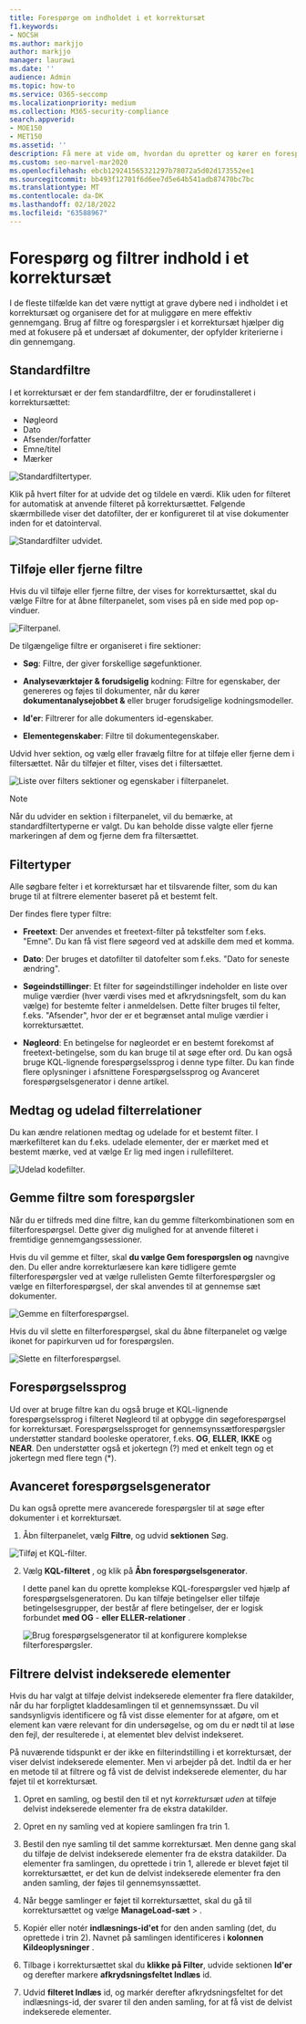 ```yaml
---
title: Forespørge om indholdet i et korrektursæt
f1.keywords:
- NOCSH
ms.author: markjjo
author: markjjo
manager: laurawi
ms.date: ''
audience: Admin
ms.topic: how-to
ms.service: O365-seccomp
ms.localizationpriority: medium
ms.collection: M365-security-compliance
search.appverid:
- MOE150
- MET150
ms.assetid: ''
description: Få mere at vide om, hvordan du opretter og kører en forespørgsel i et gennemsynssæt for at organisere indhold til en mere effektiv gennemgang Advanced eDiscovery en sag.
ms.custom: seo-marvel-mar2020
ms.openlocfilehash: ebcb129241565321297b78072a5d02d173552ee1
ms.sourcegitcommit: bb493f12701f6d6ee7d5e64b541adb87470bc7bc
ms.translationtype: MT
ms.contentlocale: da-DK
ms.lasthandoff: 02/18/2022
ms.locfileid: "63588967"
---
```

# <a name="query-and-filter-content-in-a-review-set"></a>Forespørg og filtrer indhold i et korrektursæt

I de fleste tilfælde kan det være nyttigt at grave dybere ned i indholdet i et korrektursæt og organisere det for at muliggøre en mere effektiv gennemgang. Brug af filtre og forespørgsler i et korrektursæt hjælper dig med at fokusere på et undersæt af dokumenter, der opfylder kriterierne i din gennemgang.

## <a name="default-filters"></a>Standardfiltre

I et korrektursæt er der fem standardfiltre, der er forudinstalleret i korrektursættet:

- Nøgleord
- Dato
- Afsender/forfatter
- Emne/titel
- Mærker

![Standardfiltertyper.](../media/DefaultFilterTypes.png)

Klik på hvert filter for at udvide det og tildele en værdi. Klik uden for filteret for automatisk at anvende filteret på korrektursættet. Følgende skærmbillede viser det datofilter, der er konfigureret til at vise dokumenter inden for et datointerval.

![Standardfilter udvidet.](../media/ExpandedFilter.png)

## <a name="add-or-remove-filters"></a>Tilføje eller fjerne filtre

Hvis du vil tilføje eller fjerne filtre, der vises for korrektursættet,  skal du vælge Filtre for at åbne filterpanelet, som vises på en side med pop op-vinduer. 

![Filterpanel.](../media/FilterPanel.png)

De tilgængelige filtre er organiseret i fire sektioner:

- **Søg**: Filtre, der giver forskellige søgefunktioner.

- **Analyseværktøjer & forudsigelig** kodning: Filtre for egenskaber, der genereres og føjes til dokumenter, når du kører **dokumentanalysejobbet &** eller bruger forudsigelige kodningsmodeller.

- **Id'er**: Filtrerer for alle dokumenters id-egenskaber.

- **Elementegenskaber**: Filtre til dokumentegenskaber. 

Udvid hver sektion, og vælg eller fravælg filtre for at tilføje eller fjerne dem i filtersættet. Når du tilføjer et filter, vises det i filtersættet. 

![Liste over filters sektioner og egenskaber i filterpanelet.](../media/FilterPanel2.png)

> [!NOTE]
> Når du udvider en sektion i filterpanelet, vil du bemærke, at standardfiltertyperne er valgt. Du kan beholde disse valgte eller fjerne markeringen af dem og fjerne dem fra filtersættet. 

## <a name="filter-types"></a>Filtertyper

Alle søgbare felter i et korrektursæt har et tilsvarende filter, som du kan bruge til at filtrere elementer baseret på et bestemt felt.

Der findes flere typer filtre:

- **Freetext**: Der anvendes et freetext-filter på tekstfelter som f.eks. "Emne". Du kan få vist flere søgeord ved at adskille dem med et komma.

- **Dato**: Der bruges et datofilter til datofelter som f.eks. "Dato for seneste ændring".

- **Søgeindstillinger**: Et filter for søgeindstillinger indeholder en liste over mulige værdier (hver værdi vises med et afkrydsningsfelt, som du kan vælge) for bestemte felter i anmeldelsen. Dette filter bruges til felter, f.eks. "Afsender", hvor der er et begrænset antal mulige værdier i korrektursættet.

- **Nøgleord**: En betingelse for nøgleordet er en bestemt forekomst af freetext-betingelse, som du kan bruge til at søge efter ord. Du kan også bruge KQL-lignende forespørgselssprog i denne type filter. Du kan finde flere oplysninger i afsnittene Forespørgselssprog og Avanceret forespørgselsgenerator i denne artikel.

## <a name="include-and-exclude-filter-relationships"></a>Medtag og udelad filterrelationer

Du kan ændre relationen medtag og udelade for et bestemt filter. I mærkefilteret kan du f.eks. udelade elementer, der er mærket med et bestemt mærke, ved  at vælge Er lig med ingen i rullefilteret. 

![Udelad kodefilter.](../media/TagFilterExclude.png)

## <a name="save-filters-as-queries"></a>Gemme filtre som forespørgsler

Når du er tilfreds med dine filtre, kan du gemme filterkombinationen som en filterforespørgsel. Dette giver dig mulighed for at anvende filteret i fremtidige gennemgangssessioner.

Hvis du vil gemme et filter, skal **du vælge Gem forespørgslen og** navngive den. Du eller andre korrekturlæsere kan køre tidligere gemte filterforespørgsler ved  at vælge rullelisten Gemte filterforespørgsler og vælge en filterforespørgsel, der skal anvendes til at gennemse sæt dokumenter. 

![Gemme en filterforespørgsel.](../media/SaveFilterQuery.png)

Hvis du vil slette en filterforespørgsel, skal du åbne filterpanelet og vælge ikonet for papirkurven ud for forespørgslen.

![Slette en filterforespørgsel.](../media/DeleteFilterQuery.png)

## <a name="query-language"></a>Forespørgselssprog

Ud over at bruge filtre kan du også bruge et KQL-lignende forespørgselssprog i filteret Nøgleord til at opbygge din søgeforespørgsel for korrektursæt. Forespørgselssproget for gennemsynssætforespørgsler understøtter standard booleske operatorer, f.eks. **OG**, **ELLER**, **IKKE** og **NEAR**. Den understøtter også et jokertegn (?) med et enkelt tegn og et jokertegn med flere tegn (*).

## <a name="advanced-query-builder"></a>Avanceret forespørgselsgenerator

Du kan også oprette mere avancerede forespørgsler til at søge efter dokumenter i et korrektursæt.

1. Åbn filterpanelet, vælg **Filtre**, og udvid **sektionen** Søg.

  ![Tilføj et KQL-filter.](../media/AddKQLFilter.png)

2. Vælg **KQL-filteret** , og klik på **Åbn forespørgselsgenerator**.

   I dette panel kan du oprette komplekse KQL-forespørgsler ved hjælp af forespørgselsgeneratoren. Du kan tilføje betingelser eller tilføje betingelsesgrupper, der består af flere betingelser, der er logisk forbundet **med OG** - **eller ELLER-relationer** .

   ![Brug forespørgselsgenerator til at konfigurere komplekse filterforespørgsler.](../media/ComplexQuery.png)

## <a name="filter-partially-indexed-items"></a>Filtrere delvist indekserede elementer

Hvis du har valgt at tilføje delvist indekserede elementer fra flere datakilder, når du har forpligtet kladdesamlingen til et gennemsynssæt. Du vil sandsynligvis identificere og få vist disse elementer for at afgøre, om et element kan være relevant for din undersøgelse, og om du er nødt til at løse den fejl, der resulterede i, at elementet blev delvist indekseret.

På nuværende tidspunkt er der ikke en filterindstilling i et korrektursæt, der viser delvist indekserede elementer. Men vi arbejder på det. Indtil da er her en metode til at filtrere og få vist de delvist indekserede elementer, du har føjet til et korrektursæt.

1. Opret en samling, og bestil den til et nyt *korrektursæt uden* at tilføje delvist indekserede elementer fra de ekstra datakilder.

2. Opret en ny samling ved at kopiere samlingen fra trin 1.

3. Bestil den nye samling til det samme korrektursæt. Men denne gang skal du tilføje de delvist indekserede elementer fra de ekstra datakilder. Da elementer fra samlingen, du oprettede i trin 1, allerede er blevet føjet til korrektursættet, er det kun de delvist indekserede elementer fra den anden samling, der føjes til gennemsynssættet.

4. Når begge samlinger er føjet til korrektursættet, skal du gå til korrektursættet og vælge **ManageLoad-sæt** > .

5. Kopiér eller notér **indlæsnings-id'et** for den anden samling (det, du oprettede i trin 2). Navnet på samlingen identificeres i **kolonnen Kildeoplysninger** .

6. Tilbage i korrektursættet skal du **klikke på Filter**, udvide sektionen **Id'er** og derefter markere **afkrydsningsfeltet Indlæs** id.

7. Udvid **filteret Indlæs** id, og markér derefter afkrydsningsfeltet for det indlæsnings-id, der svarer til den anden samling, for at få vist de delvist indekserede elementer.
